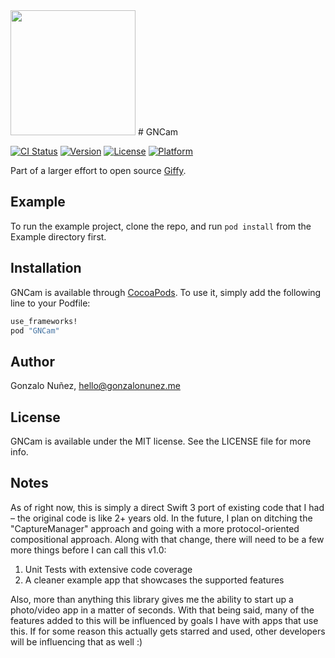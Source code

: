 <img src="https://github.com/gonzalonunez/GNCam/blob/master/GNCam%20Icon.png" width="200">
# GNCam

[![CI Status](http://img.shields.io/travis/gonzalonunez/GNCam.svg?style=flat)](https://travis-ci.org/gonzalonunez/GNCam)
[![Version](https://img.shields.io/cocoapods/v/GNCam.svg?style=flat)](http://cocoapods.org/pods/GNCam)
[![License](https://img.shields.io/cocoapods/l/GNCam.svg?style=flat)](http://cocoapods.org/pods/GNCam)
[![Platform](https://img.shields.io/cocoapods/p/GNCam.svg?style=flat)](http://cocoapods.org/pods/GNCam)

Part of a larger effort to open source [Giffy](https://appsto.re/us/gSgd2.i).

## Example

To run the example project, clone the repo, and run `pod install` from the Example directory first.

## Installation

GNCam is available through [CocoaPods](http://cocoapods.org). To use it, simply add the following line to your Podfile:

```ruby
use_frameworks!
pod "GNCam"
```

## Author

Gonzalo Nuñez, hello@gonzalonunez.me

## License

GNCam is available under the MIT license. See the LICENSE file for more info.

## Notes

As of right now, this is simply a direct Swift 3 port of existing code that I had – the original code is like 2+ years old. In the future, I plan on ditching the "CaptureManager" approach and going with a more protocol-oriented compositional approach. Along with that change, there will need to be a few more things before I can call this v1.0:

1. Unit Tests with extensive code coverage
2. A cleaner example app that showcases the supported features

Also, more than anything this library gives me the ability to start up a photo/video app in a matter of seconds. With that being said, many of the features added to this will be influenced by goals I have with apps that use this. If for some reason this actually gets starred and used, other developers will be influencing that as well :)
